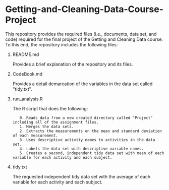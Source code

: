 # Getting-and-Cleaning-Data-Course-Project

This repository provides the required files (i.e., documents, data set, and code) required for the final project of the Getting and Cleaning Data course. To this end, the repository includes the following files:

1. README.md

      Provides a brief explanation of the repository and its files.

2. CodeBook.md

      Provides a detail demarcation of the variables in the data set called "tidy.txt".

3. run_analysis.R

      The R script that does the following:
      
          0. Reads data from a new created directory called "Project" including all of the assignment files.
          1. Merges the data sets.
          2. Extracts the measurements on the mean and standard deviation of each measurement.
          3. Uses descriptive activity names to activities in the data set.
          4. Labels the data set with descriptive variable names.
          5. Creates a second, independent tidy data set with mean of each variable for each activity and each subject.
      
4. tidy.txt

      The requested independent tidy data set with the average of each variable for each activity and each subject.
